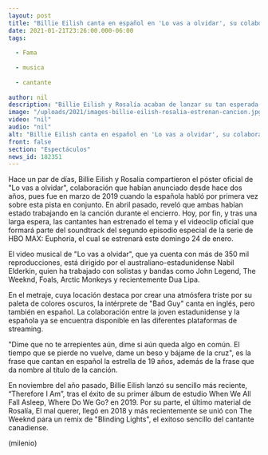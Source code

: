 ```yaml
---
layout: post
title: "Billie Eilish canta en español en 'Lo vas a olvidar', su colaboración con Rosalía"
date: 2021-01-21T23:26:00.000-06:00
tags:
  
  - Fama
  
  - musica
  
  - cantante
  
author: nil
description: "Billie Eilish y Rosalía acaban de lanzar su tan esperada la colaboración. "
image: "/uploads/2021/images-billie-eilish-rosalia-estrenan-cancion.jpg"
video: "nil"
audio: "nil"
alt: "Billie Eilish canta en español en 'Lo vas a olvidar', su colaboración con Rosalía"
front: false
section: "Espectáculos"
news_id: 182351
---
```


Hace un par de días, Billie Eilish y Rosalía compartieron el póster oficial de "Lo vas a olvidar", colaboración que habían anunciado desde hace dos años, pues fue en marzo de 2019 cuando la española habló por primera vez sobre esta pista en conjunto. En abril pasado, reveló que ambas habían estado trabajando en la canción durante el encierro. Hoy, por fin, y tras una larga espera, las cantantes han estrenado el tema y el videoclip oficial que formará parte del soundtrack del segundo episodio especial de la serie de HBO MAX: Euphoria, el cual se estrenará este domingo 24 de enero. 

El video musical de "Lo vas a olvidar", que ya cuenta con más de 350 mil reproducciones, está dirigido por el australiano-estadunidense Nabil Elderkin, quien ha trabajado con solistas y bandas como John Legend, The Weeknd, Foals, Arctic Monkeys y recientemente Dua Lipa. 

En el metraje, cuya locación destaca por crear una atmósfera triste por su paleta de colores oscuros, la intérprete de "Bad Guy" canta en inglés, pero también en español. La colaboración entre la joven estadunidense y la española ya se encuentra disponible en las diferentes plataformas de streaming. 

"Dime que no te arrepientes aún, dime si aún queda algo en común. El tiempo que se pierde no vuelve, dame un beso y bájame de la cruz", es la frase que cantan en español la estrella de 19 años, además de la frase que da nombre al título de la canción. 

En noviembre del año pasado, Billie Eilish lanzó su sencillo más reciente, “Therefore I Am”, tras el éxito de su primer álbum de estudio When We All Fall Asleep, Where Do We Go? en 2019. Por su parte, el último material de Rosalía, El mal querer, llegó en 2018 y más recientemente se unió con The Weeknd para un remix de "Blinding Lights", el exitoso sencillo del cantante canadiense. 

(milenio)